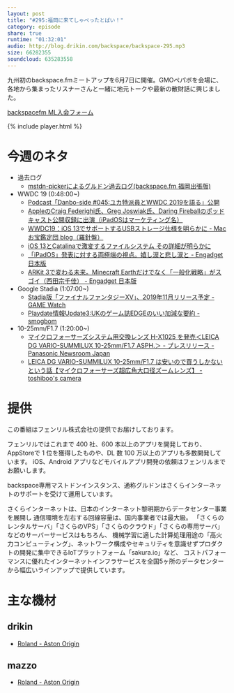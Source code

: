 ```yaml
---
layout: post
title: "#295:福岡に来てしゃべったとばい！"
category: episode
share: true
runtime: "01:32:01"
audio: http://blog.drikin.com/backspace/backspace-295.mp3
size: 66282355
soundcloud: 635283558
---
```


九州初のbackspace.fmミートアップを6月7日に開催。GMOペパボを会場に、各地から集まったリスナーさんと一緒に地元トークや最新の散財話に興じました。

[backspacefm ML入会フォーム](http://backspace.us11.list-manage.com/subscribe?u=09c933bd3997c1d16dbed156a&id=84b6529b91)

{% include player.html %}


# 今週のネタ
* 過去ログ
  * [mstdn-pickerによるグルドン過去ログ(backspace.fm 福岡出張版)](https://rbtnn.github.io/mstdn-picker/?instance=mstdn.guru&since_id=102233803215246612&max_id=102234313440345804)
* WWDC 19 (0:48:00~)
  * [Podcast「Danbo-side #045:ユカ特派員とWWDC 2019を語る」公開](http://www.macotakara.jp/blog/category-49/entry-37633.html)
  * [AppleのCraig Federighi氏、Greg Joswiak氏、Daring Fireballのポッドキャスト公開収録に出演（iPadOSはマーケティング名）](http://www.macotakara.jp/blog/news/entry-37625.html)
  * [WWDC19：iOS 13でサポートするUSBストレージ仕様を明らかに - Macお宝鑑定団 blog（羅針盤）](http://www.macotakara.jp/blog/news/entry-37636.html)
  * [iOS 13とCatalinaで激変するファイルシステム その詳細が明らかに](https://www.itmedia.co.jp/news/articles/1906/07/news119.html)
  * [「iPadOS」発表に対する両極端の視点。嬉し涙と悲し涙と - Engadget 日本版](https://japanese.engadget.com/2019/06/06/ipad-os/)
  * [ARKit 3で変わる未来。Minecraft Earthだけでなく「一般化戦略」がスゴイ（西田宗千佳） - Engadget 日本版](https://japanese.engadget.com/2019/06/05/arkit-3-minecraft-earth-wwdc19/)
* Google Stadia (1:07:00~)
  * [Stadia版「ファイナルファンタジーXV」、2019年11月リリース予定 - GAME Watch](https://game.watch.impress.co.jp/docs/news/1188911.html)
  * [Playdate情報Update3:UKのゲーム誌EDGEのいい加減な要約 - smogbom](http://smoglog.hatenablog.com/entry/2019/06/06/234857)
* 10-25mm/F1.7 (1:20:00~)
  * [マイクロフォーサーズシステム用交換レンズ H-X1025 を発売＜LEICA DG VARIO-SUMMILUX 10-25mm/F1.7 ASPH.＞ - プレスリリース - Panasonic Newsroom Japan](https://news.panasonic.com/jp/press/data/2019/06/jn190603-3/jn190603-3.html)
  * [LEICA DG VARIO-SUMMILUX 10-25mm/F1.7 は安いので買うしかないという話【マイクロフォーサーズ超広角大口径ズームレンズ】 - toshiboo's camera](https://www.toshiboo.com/entry/VARIOSUMMILUX10-25mm01)


# 提供

この番組はフェンリル株式会社の提供でお届けしております。

フェンリルではこれまで 400 社、600 本以上のアプリを開発しており、AppStoreで 1 位を獲得したものや、DL 数 100 万以上のアプリも多数開発しています。
iOS、Android アプリなどモバイルアプリ開発の依頼はフェンリルまでお願いします。

backspace専用マストドンインスタンス、通称グルドンはさくらインターネットのサポートを受けて運用しています。

さくらインターネットは、日本のインターネット黎明期からデータセンター事業を展開し
通信環境を左右する回線容量は、国内事業者では最大級。
「さくらのレンタルサーバ」「さくらのVPS」「さくらのクラウド」「さくらの専用サーバ」などのサーバーサービスはもちろん、
機械学習に適した計算処理用途の「高火力コンピューティング」、ネットワーク構成やセキュリティを意識せずプロダクトの開発に集中できるIoTプラットフォーム「sakura.io」など、
コストパフォーマンスに優れたインターネットインフラサービスを全国5ヶ所のデータセンターから幅広いラインアップで提供しています。

# 主な機材

## drikin
* [Roland - Aston Origin](http://amzn.asia/1OwAZ0w)

## mazzo
* [Roland - Aston Origin](http://amzn.asia/1OwAZ0w)
